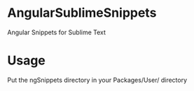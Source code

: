 AngularSublimeSnippets
======================

Angular Snippets for Sublime Text

Usage
=====

Put the ngSnippets directory in your Packages/User/ directory
